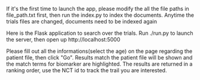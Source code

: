 If it's the first time to launch the app, please modify the all the file paths in file_path.txt first, then run the index.py to index the documents.
Anytime the trials files are changed, documents need to be indexed again

Here is the Flask application to search over the trials.
Run ./run.py to launch the server, then open up http://localhost:5000

Please fill out all the informations(select the age) on the page regarding the patient file, then click "Go".
Results match the patient file will be shown and the match terms for biomarker are highlighted.
The results are returned in a ranking order, use the NCT id to track the trail you are interested.




